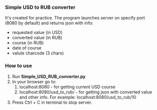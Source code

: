 ### Simple USD to RUB converter
It's created for practice. The program launches server on 
specify port (8080 by default) and returns json with info:
- requested value (in USD)
- converted value (in RUB)
- course (in RUB)
- date of course
- valute charcode (3 chars)

### How to use
1. Run **Simple_USD_RUB_converter.py**
2. In your browser go to:
    1. localhost:8080 - for getting current USD course
    2. localhost:8080/usd_to_rub/<amount> - for getting
     json with converted value and other info.
     For example:
     localhost:8080/usd_to_rub/10
3. Press Ctrl + C in terminal to stop server.